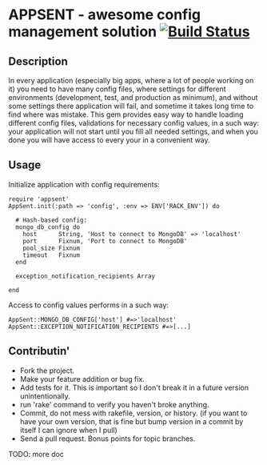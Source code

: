 APPSENT - awesome config management solution [![Build Status](http://travis-ci.org/kucaahbe/appsent.png)](http://travis-ci.org/kucaahbe/appsent)
================================================================================================================================================

## Description

In every application (especially big apps, where a lot of people working on it) you need
to have many config files, where settings for different environments (development, test, and production as minimum),
and without some settings there application will fail, and sometime it takes long time to find  where was mistake.
This gem provides easy way to handle loading different config files, validations for necessary config values, in a such way:
your application will not start until you fill all needed settings, and when you done you will have access to every your in a convenient way.

## Usage

Initialize application with config requirements:

	require 'appsent'
	AppSent.init(:path => 'config', :env => ENV['RACK_ENV']) do

	  # Hash-based config:
	  mongo_db_config do
	    host      String, 'Host to connect to MongoDB' => 'localhost'
	    port      Fixnum, 'Port to connect to MongoDB'
	    pool_size Fixnum
	    timeout   Fixnum
	  end

	  exception_notification_recipients Array

	end

Access to config values performs in a such way:

	AppSent::MONGO_DB_CONFIG['host'] #=>'localhost'
	AppSent::EXCEPTION_NOTIFICATION_RECIPIENTS #=>[...]

## Contributin'

* Fork the project.
* Make your feature addition or bug fix.
* Add tests for it. This is important so I don't break it in a future version unintentionally.
* run 'rake' command to verify you haven't broke anything.
* Commit, do not mess with rakefile, version, or history. (if you want to have your own version, that is fine but bump version in a commit by itself I can ignore when I pull)
* Send a pull request. Bonus points for topic branches.


TODO: more doc
